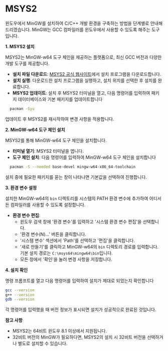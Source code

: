 # MSYS2
윈도우에서 MinGW를 설치하여 C/C++ 개발 환경을 구축하는 방법을 단계별로 안내해 드리겠습니다. MinGW는 GCC 컴파일러를 윈도우에서 사용할 수 있도록 해주는 도구입니다.

**1. MSYS2 설치**

MSYS2는 MinGW-w64 도구 체인을 제공하는 플랫폼으로, 최신 GCC 버전과 다양한 개발 도구를 제공합니다.

- **설치 파일 다운로드**: [MSYS2 공식 웹사이트](https://www.msys2.org/)에서 설치 프로그램을 다운로드합니다.
- **설치 실행**: 다운로드한 설치 프로그램을 실행하고, 설치 위치를 선택한 후 설치를 완료합니다.
- **MSYS2 업데이트**: 설치 후 MSYS2 터미널을 열고, 다음 명령어를 입력하여 패키지 데이터베이스와 기본 패키지를 업데이트합니다

  
```bash
  pacman -Syu
  ```

  업데이트 후 MSYS2를 재시작하여 변경 사항을 적용합니다.

**2. MinGW-w64 도구 체인 설치**

MSYS2를 통해 MinGW-w64 도구 체인을 설치합니다.

- **터미널 열기**: MSYS2 터미널을 엽니다.
- **도구 체인 설치**: 다음 명령어를 입력하여 MinGW-w64 도구 체인을 설치합니다

  
```bash
  pacman -S --needed base-devel mingw-w64-x86_64-toolchain
  ```

  설치 중에 필요한 패키지를 묻는 창이 나타나면 기본값을 선택하여 진행합니다.

**3. 환경 변수 설정**

설치한 MinGW-w64의 `bin` 디렉토리를 시스템의 PATH 환경 변수에 추가하여 어디서든 컴파일러를 사용할 수 있도록 설정합니다.

- **환경 변수 편집**:
  - 윈도우 검색 창에 '환경 변수'를 입력하고 '시스템 환경 변수 편집'을 선택합니다.
  - '환경 변수(N)...' 버튼을 클릭합니다.
  - '시스템 변수' 섹션에서 'Path'를 선택하고 '편집'을 클릭합니다.
  - '새로 만들기'를 클릭하고 MinGW-w64의 `bin` 디렉토리 경로를 입력합니다. 기본 설치 경로는 `C:\msys64\mingw64\bin`입니다.
  - 모든 창에서 '확인'을 눌러 변경 사항을 저장합니다.

**4. 설치 확인**

명령 프롬프트를 열고 다음 명령어를 입력하여 설치가 제대로 되었는지 확인합니다


```bash
gcc --version
g++ --version
gdb --version
```

각 명령어를 입력했을 때 버전 정보가 표시되면 설치가 성공적으로 완료된 것입니다.

**참고 사항**

- MSYS2는 64비트 윈도우 8.1 이상에서 지원됩니다.
- 32비트 버전의 MinGW가 필요하다면, MSYS2의 설치 시 32비트 버전을 선택하거나 별도로 설치할 수 있습니다.